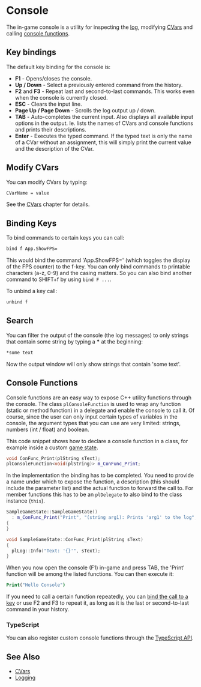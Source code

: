 # Console

The in-game console is a utility for inspecting the [log](logging.md), modifying [CVars](cvars.md) and calling [console functions](#console-functions).

## Key bindings

The default key binding for the console is:

* **F1** - Opens/closes the console.
* **Up / Down** - Select a previously entered command from the history.
* **F2** and **F3** - Repeat last and second-to-last commands. This works even when the console is currently closed.
* **ESC** - Clears the input line.
* **Page Up / Page Down** - Scrolls the log output up / down.
* **TAB** - Auto-completes the current input. Also displays all available input options in the output. Ie. lists the names of CVars and console functions and prints their descriptions.
* **Enter** - Executes the typed command. If the typed text is only the name of a CVar without an assignment, this will simply print the current value and the description of the CVar.

## Modify CVars

You can modify CVars by typing:

```cmd
CVarName = value
```

See the [CVars](cvars.md) chapter for details.

## Binding Keys

To bind commands to certain keys you can call:

```cmd
bind f App.ShowFPS=
```

This would bind the command 'App.ShowFPS=' (which toggles the display of the FPS counter) to the f-key. You can only bind commands to printable characters (a-z, 0-9) and the casing matters. So you can also bind another command to SHIFT+f by using `bind F ...`.

To unbind a key call:

```cmd
unbind f
```

## Search

You can filter the output of the console (the log messages) to only strings that contain some string by typing a **\*** at the beginning:

```cmd
*some text
```

Now the output window will only show strings that contain 'some text'.

## Console Functions

Console functions are an easy way to expose C++ utility functions through the console. The class `plConsoleFunction` is used to wrap any function (static or method function) in a delegate and enable the console to call it. Of course, since the user can only input certain types of variables in the console, the argument types that you can use are very limited: strings, numbers (int / float) and boolean.

This code snippet shows how to declare a console function in a class, for example inside a custom [game state](../runtime/application/game-state.md).

<!-- BEGIN-DOCS-CODE-SNIPPET: confunc-decl -->
```cpp
void ConFunc_Print(plString sText);
plConsoleFunction<void(plString)> m_ConFunc_Print;
```
<!-- END-DOCS-CODE-SNIPPET -->

In the implementation the binding has to be completed. You need to provide a name under which to expose the function, a description (this should include the parameter list) and the actual function to forward the call to. For member functions this has to be an `plDelegate` to also bind to the class instance (`this`).

<!-- BEGIN-DOCS-CODE-SNIPPET: confunc-impl -->
```cpp
SampleGameState::SampleGameState()
  : m_ConFunc_Print("Print", "(string arg1): Prints 'arg1' to the log", plMakeDelegate(&SampleGameState::ConFunc_Print, this))
{
}

void SampleGameState::ConFunc_Print(plString sText)
{
  plLog::Info("Text: '{}'", sText);
}
```
<!-- END-DOCS-CODE-SNIPPET -->

When you now open the console (F1) in-game and press TAB, the 'Print' function will be among the listed functions. You can then execute it:

```cmd
Print("Hello Console")
```

If you need to call a certain function repeatedly, you can [bind the call to a key](#binding-keys) or use F2 and F3 to repeat it, as long as it is the last or second-to-last command in your history.

### TypeScript

You can also register custom console functions through the [TypeScript API](../custom-code/typescript/ts-api.md#pldebug).

## See Also

* [CVars](cvars.md)
* [Logging](logging.md)
